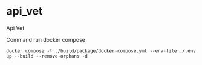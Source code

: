 # api_vet

Api Vet

Command run docker compose

`docker compose -f ./build/package/docker-compose.yml --env-file ./.env up --build --remove-orphans -d`
